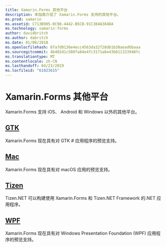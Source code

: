 ```yaml
---
title: Xamarin.Forms 其他平台
description: 本指南介绍了 Xamarin.Forms 支持的其他平台。
ms.prod: xamarin
ms.assetid: C713B905-0C98-4442-B5CB-91C384A384DA
ms.technology: xamarin-forms
author: davidbritch
ms.author: dabritch
ms.date: 01/08/2018
ms.openlocfilehash: 6fa7d0136e4ecc4563da32f28db1b38aead6baaa
ms.sourcegitcommit: 4b402d1c508fa84e4fc3171a6e43b811323948fc
ms.translationtype: MT
ms.contentlocale: zh-CN
ms.lasthandoff: 04/23/2019
ms.locfileid: "61023615"
---
```

# <a name="xamarinforms-other-platforms"></a>Xamarin.Forms 其他平台

Xamarin.Forms 支持 iOS、 Android 和 Windows 以外的其他平台。

## <a name="gtkgtkmd"></a>[GTK](gtk.md)

Xamarin.Forms 现在具有对 GTK # 应用程序的预览支持。

## <a name="macmacmd"></a>[Mac](mac.md)

Xamarin.Forms 现在具有对 macOS 应用的预览支持。

## <a name="tizentizenmd"></a>[Tizen](tizen.md)

Tizen.NET 可以构建使用 Xamarin.Forms 和 Tizen.NET Framework 的.NET 应用程序。

## <a name="wpfwpfmd"></a>[WPF](wpf.md)

Xamarin.Forms 现在具有对 Windows Presentation Foundation (WPF) 应用程序的预览支持。
